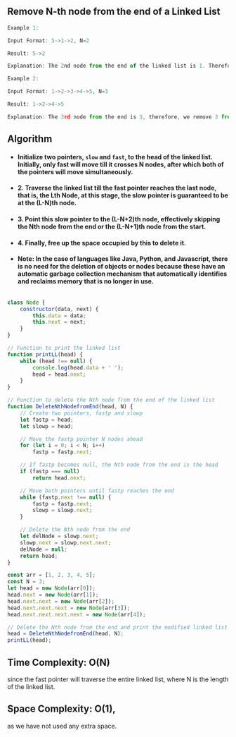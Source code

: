 ## Remove N-th node from the end of a Linked List
```js
Example 1:

Input Format: 5->1->2, N=2

Result: 5->2

Explanation: The 2nd node from the end of the linked list is 1. Therefore, we get this result after removing 1 from the linked list.

Example 2:

Input Format: 1->2->3->4->5, N=3

Result: 1->2->4->5

Explanation: The 3rd node from the end is 3, therefore, we remove 3 from the linked list.
```

## Algorithm
* #### Initialize two pointers, `slow` and `fast`, to the head of the linked list. Initially, only fast will move till it crosses N nodes, after which both of the pointers will move simultaneously.

* #### 2. Traverse the linked list till the fast pointer reaches the last node, that is, the Lth Node, at this stage, the slow pointer is guaranteed to be at the (L-N)th node.

* #### 3. Point this slow pointer to the (L-N+2)th node, effectively skipping the Nth node from the end or the (L-N+1)th node from the start.

* #### 4. Finally, free up the space occupied by this to delete it.

* #### Note: In the case of languages like Java, Python, and Javascript, there is no need for the deletion of objects or nodes because these have an automatic garbage collection mechanism that automatically identifies and reclaims memory that is no longer in use.

```js

class Node {
    constructor(data, next) {
        this.data = data;
        this.next = next;
    }
}

// Function to print the linked list
function printLL(head) {
    while (head !== null) {
        console.log(head.data + ' ');
        head = head.next;
    }
}

// Function to delete the Nth node from the end of the linked list
function DeleteNthNodefromEnd(head, N) {
    // Create two pointers, fastp and slowp
    let fastp = head;
    let slowp = head;

    // Move the fastp pointer N nodes ahead
    for (let i = 0; i < N; i++)
        fastp = fastp.next;

    // If fastp becomes null, the Nth node from the end is the head
    if (fastp === null)
        return head.next;

    // Move both pointers until fastp reaches the end
    while (fastp.next !== null) {
        fastp = fastp.next;
        slowp = slowp.next;
    }

    // Delete the Nth node from the end
    let delNode = slowp.next;
    slowp.next = slowp.next.next;
    delNode = null;
    return head;
}

const arr = [1, 2, 3, 4, 5];
const N = 3;
let head = new Node(arr[0]);
head.next = new Node(arr[1]);
head.next.next = new Node(arr[2]);
head.next.next.next = new Node(arr[3]);
head.next.next.next.next = new Node(arr[4]);

// Delete the Nth node from the end and print the modified linked list
head = DeleteNthNodefromEnd(head, N);
printLL(head);

```

## Time Complexity: O(N)
 since the fast pointer will traverse the entire linked list, where N is the length of the linked list.

## Space Complexity: O(1),
 as we have not used any extra space.
